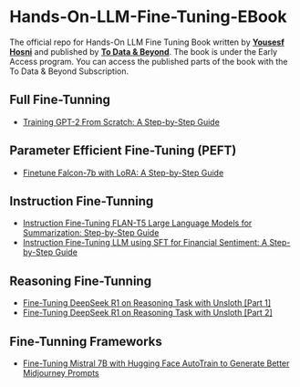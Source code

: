# Hands-On-LLM-Fine-Tuning-EBook
The official repo for Hands-On LLM Fine Tuning Book written by **[Yousesf Hosni](https://www.linkedin.com/in/youssef-hosni-b2960b135/)** and published by **[To Data & Beyond](https://youssefh.substack.com/)**. The book is under the Early Access program. You can access the published parts of the book with the To Data & Beyond Subscription.

## Full Fine-Tunning ##
* [Training GPT-2 From Scratch: A Step-by-Step Guide](https://open.substack.com/pub/youssefh/p/training-gpt-2-from-scratch-a-step?r=1sqbmi&utm_campaign=post&utm_medium=web&showWelcomeOnShare=false)

## Parameter Efficient Fine-Tuning (PEFT) ## 
* [Finetune Falcon-7b with LoRA: A Step-by-Step Guide](https://open.substack.com/pub/youssefh/p/finetune-falcon-7b-with-lora-a-step?r=1sqbmi&utm_campaign=post&utm_medium=web&showWelcomeOnShare=false)

## Instruction Fine-Tunning ##
* [Instruction Fine-Tuning FLAN-T5 Large Language Models for Summarization: Step-by-Step Guide](https://open.substack.com/pub/youssefh/p/finetune-falcon-7b-with-lora-a-step?r=1sqbmi&utm_campaign=post&utm_medium=web&showWelcomeOnShare=false)
* [Instruction Fine-Tuning LLM using SFT for Financial Sentiment: A Step-by-Step Guide](https://open.substack.com/pub/youssefh/p/instruction-fine-tuning-llm-using?r=1sqbmi&utm_campaign=post&utm_medium=web&showWelcomeOnShare=false)

## Reasoning Fine-Tunning ##
* [Fine-Tuning DeepSeek R1 on Reasoning Task with Unsloth [Part 1]](https://open.substack.com/pub/youssefh/p/fine-tuning-deepseek-r1-on-reasoning?r=1sqbmi&utm_campaign=post&utm_medium=web&showWelcomeOnShare=false)
* [Fine-Tuning DeepSeek R1 on Reasoning Task with Unsloth [Part 2]](https://open.substack.com/pub/youssefh/p/fine-tuning-deepseek-r1-on-reasoning-2d2?r=1sqbmi&utm_campaign=post&utm_medium=web&showWelcomeOnShare=false)
  
## Fine-Tunning Frameworks ##
* [Fine-Tuning Mistral 7B with Hugging Face AutoTrain to Generate Better Midjourney Prompts](https://open.substack.com/pub/youssefh/p/fine-tuning-mistral-7b-with-hugging?r=1sqbmi&utm_campaign=post&utm_medium=web&showWelcomeOnShare=false)
